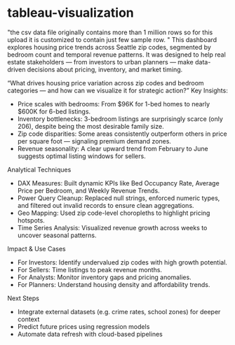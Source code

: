 # tableau-visualization 
"the csv data file originally contains more than 1 million rows so for this upload it is customized to contain just few sample row. "
This dashboard explores housing price trends across Seattle zip codes, segmented by bedroom count and temporal revenue patterns. It was designed to help real estate stakeholders — from investors to urban planners — make data-driven decisions about pricing, inventory, and market timing.

“What drives housing price variation across zip codes and bedroom categories — and how can we visualize it for strategic action?”
Key Insights:
- Price scales with bedrooms: From $96K for 1-bed homes to nearly $600K for 6-bed listings.
- Inventory bottlenecks: 3-bedroom listings are surprisingly scarce (only 206), despite being the most desirable family size.
- Zip code disparities: Some areas consistently outperform others in price per square foot — signaling premium demand zones.
- Revenue seasonality: A clear upward trend from February to June suggests optimal listing windows for sellers.

Analytical Techniques
- DAX Measures: Built dynamic KPIs like Bed Occupancy Rate, Average Price per Bedroom, and Weekly Revenue Trends.
- Power Query Cleanup: Replaced null strings, enforced numeric types, and filtered out invalid records to ensure clean aggregations.
- Geo Mapping: Used zip code-level choropleths to highlight pricing hotspots.
- Time Series Analysis: Visualized revenue growth across weeks to uncover seasonal patterns.

 Impact & Use Cases
- For Investors: Identify undervalued zip codes with high growth potential.
- For Sellers: Time listings to peak revenue months.
- For Analysts: Monitor inventory gaps and pricing anomalies.
- For Planners: Understand housing density and affordability trends.

 Next Steps
- Integrate external datasets (e.g. crime rates, school zones) for deeper context
- Predict future prices using regression models
- Automate data refresh with cloud-based pipelines
